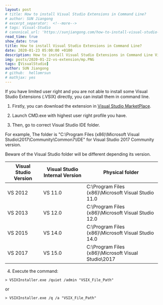 ```yaml
---
layout: post
# title: How to install Visual Studio Extensions in Command Line?
# author: SUN Jiangong
# excerpt_separator:  <!--more-->
# tags: Visual-Studio
# canonical_url: 'https://sunjiangong.com/how-to-install-visual-studio-extensions-in-cmd/'
read_time: true
show_date: true
title: How to install Visual Studio Extensions in Command Line?
date: 2020-01-23 05:00:00 +0100
description: How to install Visual Studio Extensions in Command Line Visual Studio MarketPlace
img: posts/2020-01-22-vs-extension/mp.PNG 
tags: [VisualStudio]
author: SUN Jiangong
# github:  hellomrsun
# mathjax: yes
---
```


If you have limited user right and you are not able to install some Visual Studio Extensions (.VSIX) directly, you can install them in command line.


1. Firstly, you can download the extension in [Visual Studio MarketPlace](https://marketplace.visualstudio.com).

2. Launch CMD.exe with highest user right profile you have.

3. Then, go to correct Visual Studio IDE folder.

For example, The folder is "C:\Program Files (x86)\Microsoft Visual Studio\2017\Community\Common7\IDE" for Visual Studio 2017 Community version.

Beware of the Visual Studio folder will be different depending its version.

| Visual Studio Version | Visual Studio Internal Version | Physical folder |
| --- | --- | -- |
| VS 2012 | VS 11.0 | C:\Program Files (x86)\Microsoft Visual Studio 11.0 |
| VS 2013 | VS 12.0 | C:\Program Files (x86)\Microsoft Visual Studio 12.0 |
| VS 2015 | VS 14.0 | C:\Program Files (x86)\Microsoft Visual Studio 14.0 |
| VS 2017 | VS 15.0 | C:\Program Files (x86)\Microsoft Visual Studio\2017 |

4. Execute the command:

```
> VSIXInstaller.exe /quiet /admin "VSIX_File_Path"
```
or
```
> VSIXInstaller.exe /q /a "VSIX_File_Path"
```
